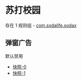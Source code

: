 # 苏打校园

存在 1 规则组 - [com.sodalife.sodax](/src/apps/com.sodalife.sodax.ts)

## 弹窗广告

默认禁用

- [快照-0](https://i.gkd.li/i/13400643)
- [快照-1](https://i.gkd.li/i/13400653)
